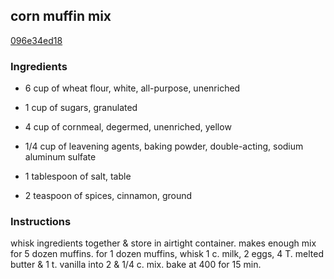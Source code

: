 ## corn muffin mix

[096e34ed18](https://cookpad.com/us/recipes/334882-corn-muffin-mix)

### Ingredients

 - 6 cup of wheat flour, white, all-purpose, unenriched

 - 1 cup of sugars, granulated

 - 4 cup of cornmeal, degermed, unenriched, yellow

 - 1/4 cup of leavening agents, baking powder, double-acting, sodium aluminum sulfate

 - 1 tablespoon of salt, table

 - 2 teaspoon of spices, cinnamon, ground

### Instructions

whisk ingredients together & store in airtight container. makes enough mix for 5 dozen muffins. for 1 dozen muffins, whisk 1 c. milk, 2 eggs, 4 T. melted butter & 1 t. vanilla into 2 & 1/4 c. mix. bake at 400 for 15 min.